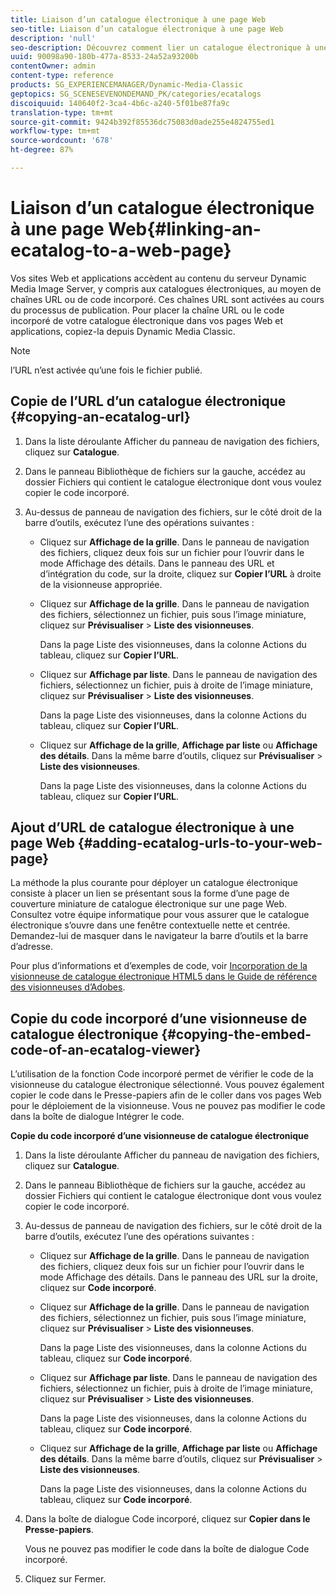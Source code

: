 ```yaml
---
title: Liaison d’un catalogue électronique à une page Web
seo-title: Liaison d’un catalogue électronique à une page Web
description: 'null'
seo-description: Découvrez comment lier un catalogue électronique à une page Web.
uuid: 90098a90-180b-477a-8533-24a52a93200b
contentOwner: admin
content-type: reference
products: SG_EXPERIENCEMANAGER/Dynamic-Media-Classic
geptopics: SG_SCENESEVENONDEMAND_PK/categories/ecatalogs
discoiquuid: 140640f2-3ca4-4b6c-a240-5f01be87fa9c
translation-type: tm+mt
source-git-commit: 9424b392f85536dc75083d0ade255e4824755ed1
workflow-type: tm+mt
source-wordcount: '678'
ht-degree: 87%

---
```



# Liaison d’un catalogue électronique à une page Web{#linking-an-ecatalog-to-a-web-page}

Vos sites Web et applications accèdent au contenu du serveur Dynamic Media Image Server, y compris aux catalogues électroniques, au moyen de chaînes URL ou de code incorporé. Ces chaînes URL sont activées au cours du processus de publication. Pour placer la chaîne URL ou le code incorporé de votre catalogue électronique dans vos pages Web et applications, copiez-la depuis Dynamic Media Classic.

>[!NOTE]
>
>l’URL n’est activée qu’une fois le fichier publié.

## Copie de l’URL d’un catalogue électronique  {#copying-an-ecatalog-url}

1. Dans la liste déroulante Afficher du panneau de navigation des fichiers, cliquez sur **Catalogue**.
1. Dans le panneau Bibliothèque de fichiers sur la gauche, accédez au dossier Fichiers qui contient le catalogue électronique dont vous voulez copier le code incorporé.
1. Au-dessus de panneau de navigation des fichiers, sur le côté droit de la barre d’outils, exécutez l’une des opérations suivantes :

   * Cliquez sur **Affichage de la grille**. Dans le panneau de navigation des fichiers, cliquez deux fois sur un fichier pour l’ouvrir dans le mode Affichage des détails. Dans le panneau des URL et d’intégration du code, sur la droite, cliquez sur **Copier l’URL** à droite de la visionneuse appropriée.
   * Cliquez sur **Affichage de la grille**. Dans le panneau de navigation des fichiers, sélectionnez un fichier, puis sous l’image miniature, cliquez sur **Prévisualiser** > **Liste des visionneuses**.

      Dans la page Liste des visionneuses, dans la colonne Actions du tableau, cliquez sur **Copier l’URL**.

   * Cliquez sur **Affichage par liste**. Dans le panneau de navigation des fichiers, sélectionnez un fichier, puis à droite de l’image miniature, cliquez sur **Prévisualiser** > **Liste des visionneuses**.

      Dans la page Liste des visionneuses, dans la colonne Actions du tableau, cliquez sur **Copier l’URL**.

   * Cliquez sur **Affichage de la grille**, **Affichage par liste** ou **Affichage des détails**. Dans la même barre d’outils, cliquez sur **Prévisualiser** > **Liste des visionneuses**.

      Dans la page Liste des visionneuses, dans la colonne Actions du tableau, cliquez sur **Copier l’URL**.

## Ajout d’URL de catalogue électronique à une page Web  {#adding-ecatalog-urls-to-your-web-page}

La méthode la plus courante pour déployer un catalogue électronique consiste à placer un lien se présentant sous la forme d’une page de couverture miniature de catalogue électronique sur une page Web. Consultez votre équipe informatique pour vous assurer que le catalogue électronique s’ouvre dans une fenêtre contextuelle nette et centrée. Demandez-lui de masquer dans le navigateur la barre d’outils et la barre d’adresse.

Pour plus d’informations et d’exemples de code, voir [Incorporation de la visionneuse de catalogue électronique HTML5 dans le Guide de référence des visionneuses d’Adobes](https://docs.adobe.com/content/help/en/dynamic-media-developer-resources/library/viewers-aem-assets-dmc/ecatalog/c-html5-20-ecatalog-viewer-about.html).

## Copie du code incorporé d’une visionneuse de catalogue électronique {#copying-the-embed-code-of-an-ecatalog-viewer}

L’utilisation de la fonction Code incorporé permet de vérifier le code de la visionneuse du catalogue électronique sélectionné. Vous pouvez également copier le code dans le Presse-papiers afin de le coller dans vos pages Web pour le déploiement de la visionneuse. Vous ne pouvez pas modifier le code dans la boîte de dialogue Intégrer le code.

**Copie du code incorporé d’une visionneuse de catalogue électronique**

1. Dans la liste déroulante Afficher du panneau de navigation des fichiers, cliquez sur **Catalogue**.
1. Dans le panneau Bibliothèque de fichiers sur la gauche, accédez au dossier Fichiers qui contient le catalogue électronique dont vous voulez copier le code incorporé.
1. Au-dessus de panneau de navigation des fichiers, sur le côté droit de la barre d’outils, exécutez l’une des opérations suivantes :

   * Cliquez sur **Affichage de la grille**. Dans le panneau de navigation des fichiers, cliquez deux fois sur un fichier pour l’ouvrir dans le mode Affichage des détails. Dans le panneau des URL sur la droite, cliquez sur **Code incorporé**.
   * Cliquez sur **Affichage de la grille**. Dans le panneau de navigation des fichiers, sélectionnez un fichier, puis sous l’image miniature, cliquez sur **Prévisualiser** > **Liste des visionneuses**.

      Dans la page Liste des visionneuses, dans la colonne Actions du tableau, cliquez sur **Code incorporé**.

   * Cliquez sur **Affichage par liste**. Dans le panneau de navigation des fichiers, sélectionnez un fichier, puis à droite de l’image miniature, cliquez sur **Prévisualiser** > **Liste des visionneuses**.

      Dans la page Liste des visionneuses, dans la colonne Actions du tableau, cliquez sur **Code incorporé**.

   * Cliquez sur **Affichage de la grille**, **Affichage par liste** ou **Affichage des détails**. Dans la même barre d’outils, cliquez sur **Prévisualiser** > **Liste des visionneuses**.

      Dans la page Liste des visionneuses, dans la colonne Actions du tableau, cliquez sur **Code incorporé**.

1. Dans la boîte de dialogue Code incorporé, cliquez sur **Copier dans le Presse-papiers**.

   Vous ne pouvez pas modifier le code dans la boîte de dialogue Code incorporé.

1. Cliquez sur Fermer.

